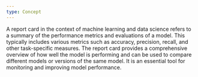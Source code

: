 ```yaml
---
type: Concept
---
```


A report card in the context of machine learning and data science refers to a summary of the performance metrics and evaluations of a model. This typically includes various metrics such as accuracy, precision, recall, and other task-specific measures. The report card provides a comprehensive overview of how well the model is performing and can be used to compare different models or versions of the same model. It is an essential tool for monitoring and improving model performance.